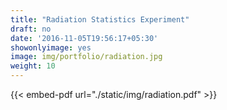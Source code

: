 ```yaml
---
title: "Radiation Statistics Experiment"
draft: no
date: '2016-11-05T19:56:17+05:30'
showonlyimage: yes
image: img/portfolio/radiation.jpg
weight: 10
---
```


{{< embed-pdf url="./static/img/radiation.pdf" >}}